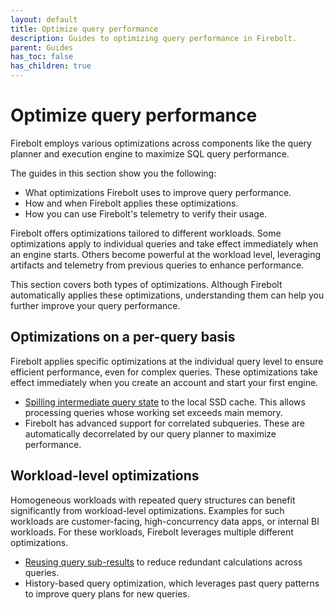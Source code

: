 ```yaml
---
layout: default
title: Optimize query performance
description: Guides to optimizing query performance in Firebolt.
parent: Guides
has_toc: false
has_children: true
---
```


# Optimize query performance
Firebolt employs various optimizations across components like the query planner and execution engine to maximize SQL query performance.

The guides in this section show you the following:
* What optimizations Firebolt uses to improve query performance.
* How and when Firebolt applies these optimizations.
* How you can use Firebolt's telemetry to verify their usage.

Firebolt offers optimizations tailored to different workloads.
Some optimizations apply to individual queries and take effect immediately when an engine starts.
Others become powerful at the workload level, leveraging artifacts and telemetry from previous queries to enhance performance.

This section covers both types of optimizations.
Although Firebolt automatically applies these optimizations, understanding them can help you further improve your query performance.

## Optimizations on a per-query basis
Firebolt applies specific optimizations at the individual query level to ensure efficient performance, even for complex queries.
These optimizations take effect immediately when you create an account and start your first engine.

* [Spilling intermediate query state](./understand-spilling.md) to the local SSD cache. This allows processing queries whose working set exceeds main memory.
* Firebolt has advanced support for correlated subqueries. These are automatically decorrelated by our query planner to maximize performance.


## Workload-level optimizations
Homogeneous workloads with repeated query structures can benefit significantly from workload-level optimizations.
Examples for such workloads are customer-facing, high-concurrency data apps, or internal BI workloads.
For these workloads, Firebolt leverages multiple different optimizations.

* [Reusing query sub-results](./understand-query-performance-subresult.md) to reduce redundant calculations across queries.
* History-based query optimization, which leverages past query patterns to improve query plans for new queries.
